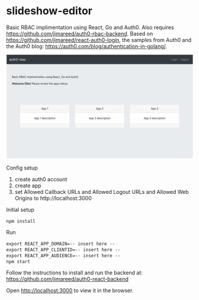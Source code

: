 # slideshow-editor

Basic RBAC implimentation using React, Go and Auth0. Also requires https://github.com/jimareed/auth0-rbac-backend. Based on https://github.com/jimareed/react-auth0-login, the samples from Auth0 and the Auth0 blog: https://auth0.com/blog/authentication-in-golang/.

<p  align="center">
    <img src="./images/auth0-rbac.png" alt="Auth0 RBAC"/>
</p>


Config setup
1. create auth0 account
2. create app
3. set Allowed Callback URLs and Allowed Logout URLs and Allowed Web Origins to http://localhost:3000

Initial setup
```
npm install
```

Run
```
export REACT_APP_DOMAIN=-- insert here --
export REACT_APP_CLIENTID=-- insert here -- 
export REACT_APP_AUDIENCE=-- insert here -- 
npm start
```

Follow the instructions to install and run the backend at: https://github.com/jimareed/auth0-react-backend

Open [http://localhost:3000](http://localhost:3000) to view it in the browser.

